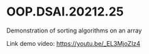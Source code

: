 # OOP.DSAI.20212.25
Demonstration of sorting algorithms on an array

Link demo video: https://youtu.be/_EL3MjoZIz4
